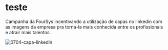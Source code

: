 # teste
Campanha da FourSys incentivando a utilização de capas no linkedin com as imagens da empresa pra torna-la mais conhecida entre os profissionais e atrair mais talentos.

![0704-capa-linkedin](https://user-images.githubusercontent.com/78030896/114453269-c0227d80-9baf-11eb-89e3-1993144f9863.png)

